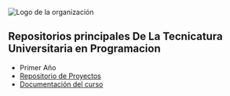 ![Logo de la organización](https://upload.wikimedia.org/wikipedia/commons/6/67/UTN_logo.jpg)

## Repositorios principales De La Tecnicatura Universitaria en Programacion
- Primer Año
- [Repositorio de Proyectos](https://github.com/Proyectos-TUP-2024/proyectos)
- [Documentación del curso](https://github.com/Proyectos-TUP-2024/docs)


